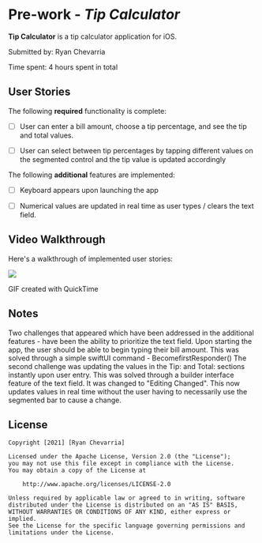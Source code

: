 # Pre-work - *Tip Calculator*

**Tip Calculator** is a tip calculator application for iOS.

Submitted by: Ryan Chevarria

Time spent: 4 hours spent in total

## User Stories

The following **required** functionality is complete:

* [ ] User can enter a bill amount, choose a tip percentage, and see the tip and total values.
* [ ] User can select between tip percentages by tapping different values on the segmented control and the tip value is updated accordingly


The following **additional** features are implemented:

* [ ] Keyboard appears upon launching the app
* [ ] Numerical values are updated in real time as user types / clears the text field. 


## Video Walkthrough

Here's a walkthrough of implemented user stories:

![](https://i.imgur.com/EztFw4a.gif)


GIF created with QuickTime

## Notes

Two challenges that appeared which have been addressed in the additional features - have been the ability to prioritize the text field. Upon starting the app, the user should be able to begin typing their bill amount. This was solved through a simple swiftUI command - BecomefirstResponder() 
The second challenge was updating the values in the Tip: and Total: sections instantly upon user entry. This was solved through a builder interface feature of the text field. It was changed to "Editing Changed". This now updates values in real time without the user having to necessarily use the segmented bar to cause a change.  

## License

    Copyright [2021] [Ryan Chevarria]

    Licensed under the Apache License, Version 2.0 (the "License");
    you may not use this file except in compliance with the License.
    You may obtain a copy of the License at

        http://www.apache.org/licenses/LICENSE-2.0

    Unless required by applicable law or agreed to in writing, software
    distributed under the License is distributed on an "AS IS" BASIS,
    WITHOUT WARRANTIES OR CONDITIONS OF ANY KIND, either express or implied.
    See the License for the specific language governing permissions and
    limitations under the License.
